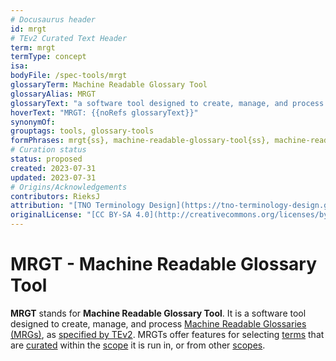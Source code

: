 ```yaml
---
# Docusaurus header
id: mrgt
# TEv2 Curated Text Header
term: mrgt
termType: concept
isa:
bodyFile: /spec-tools/mrgt
glossaryTerm: Machine Readable Glossary Tool
glossaryAlias: MRGT
glossaryText: "a software tool designed to create, manage, and process [Machine Readable Glossaries (MRGs)](@), as [specified by TEv2](/docs/spec-tools/mrgt). MRGTs offer features for selecting [terms](@) that are [curated](@) within the [scope](@) it is run in, or from other [scopes](@)."
hoverText: "MRGT: {{noRefs glossaryText}}"
synonymOf:
grouptags: tools, glossary-tools
formPhrases: mrgt{ss}, machine-readable-glossary-tool{ss}, machine-readable-glossary-tool{ss}-mrgt{ss}, mrgt{ss}-machin-readable-glossary-tool{ss}
# Curation status
status: proposed
created: 2023-07-31
updated: 2023-07-31
# Origins/Acknowledgements
contributors: RieksJ
attribution: "[TNO Terminology Design](https://tno-terminology-design.github.io/tev2-specifications/docs)"
originalLicense: "[CC BY-SA 4.0](http://creativecommons.org/licenses/by-sa/4.0/?ref=chooser-v1)"
---
```


# MRGT - Machine Readable Glossary Tool

**MRGT** stands for **Machine Readable Glossary Tool**. It is a software tool designed to create, manage, and process [Machine Readable Glossaries (MRGs)](@), as [specified by TEv2](/docs/spec-tools/mrgt). MRGTs offer features for selecting [terms](@) that are [curated](@) within the [scope](@) it is run in, or from other [scopes](@).
